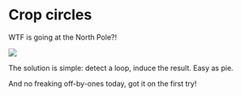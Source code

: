 # Crop circles

WTF is going at the North Pole?!

![](assets/crop-circles.gif)

The solution is simple: detect a loop, induce the result. Easy as pie.

And no freaking off-by-ones today, got it on the first try!